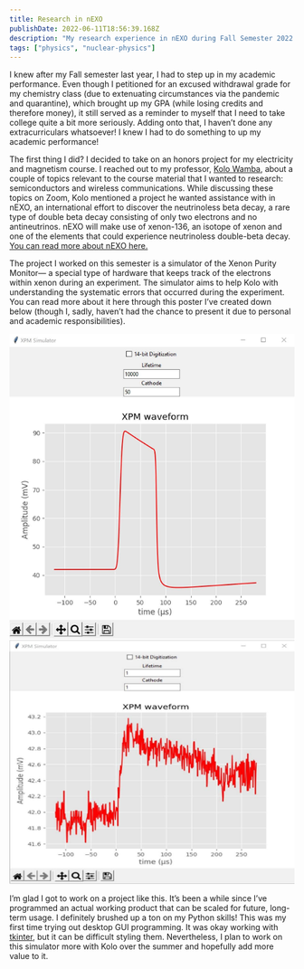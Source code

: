 ```yaml
---
title: Research in nEXO
publishDate: 2022-06-11T18:56:39.168Z
description: "My research experience in nEXO during Fall Semester 2022!"
tags: ["physics", "nuclear-physics"]
---
```


I knew after my Fall semester last year, I had to step up in my academic performance. Even though I petitioned for an excused withdrawal grade for my chemistry class (due to extenuating circumstances via the pandemic and quarantine), which brought up my GPA (while losing credits and therefore money), it still served as a reminder to myself that I need to take college quite a bit more seriously. Adding onto that, I haven’t done any extracurriculars whatsoever! I knew I had to do something to up my academic performance!

The first thing I did? I decided to take on an honors project for my electricity and magnetism course. I reached out to my professor, [Kolo Wamba](https://www.linkedin.com/in/kolowamba/), about a couple of topics relevant to the course material that I wanted to research: semiconductors and wireless communications. While discussing these topics on Zoom, Kolo mentioned a project he wanted assistance with in nEXO, an international effort to discover the neutrinoless beta decay, a rare type of double beta decay consisting of only two electrons and no antineutrinos. nEXO will make use of xenon-136, an isotope of xenon and one of the elements that could experience neutrinoless double-beta decay. [You can read more about nEXO here.](https://nexo.llnl.gov/nexo-overview)

The project I worked on this semester is a simulator of the Xenon Purity Monitor— a special type of hardware that keeps track of the electrons within xenon during an experiment. The simulator aims to help Kolo with understanding the systematic errors that occurred during the experiment. You can read more about it here through this poster I’ve created down below (though I, sadly, haven’t had the chance to present it due to personal and academic responsibilities).

![Picture of simulator, part 1](./0.jpg)
![Picture of simulator, part 2](./1.jpg)

I’m glad I got to work on a project like this. It’s been a while since I’ve programmed an actual working product that can be scaled for future, long-term usage. I definitely brushed up a ton on my Python skills! This was my first time trying out desktop GUI programming. It was okay working with [tkinter](https://docs.python.org/3/library/tk.html), but it can be difficult styling them. Nevertheless, I plan to work on this simulator more with Kolo over the summer and hopefully add more value to it.
